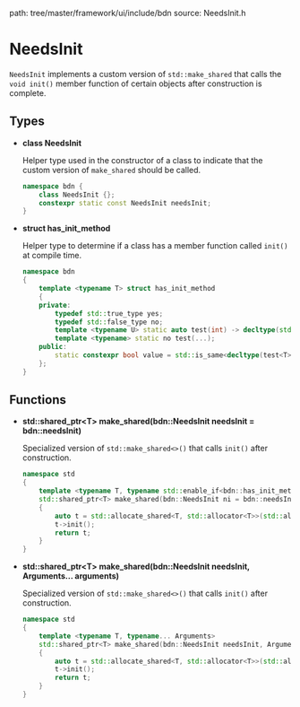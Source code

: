 path: tree/master/framework/ui/include/bdn
source: NeedsInit.h

# NeedsInit

`NeedsInit` implements a custom version of `std::make_shared` that calls the `void init()` member function of certain objects after construction is complete.

## Types

* **class NeedsInit**

	Helper type used in the constructor of a class to indicate that the custom version of `make_shared` should be called.

	```c++
	namespace bdn {
		class NeedsInit {};
	    constexpr static const NeedsInit needsInit;
	}
	```

* **struct has_init_method** 

	Helper type to determine if a class has a member function called `init()` at compile time.

	```c++
	namespace bdn
	{
		template <typename T> struct has_init_method
		{
		private:
			typedef std::true_type yes;
			typedef std::false_type no;
			template <typename U> static auto test(int) -> decltype(std::declval<U>().init(), yes());
			template <typename> static no test(...);
		public:
			static constexpr bool value = std::is_same<decltype(test<T>(0)), yes>::value;
		};
	}
	```


## Functions

* **std::shared_ptr<T\> make_shared(bdn::NeedsInit needsInit = bdn::needsInit)**

	Specialized version of `std::make_shared<>()` that calls `init()` after construction.

	```c++
	namespace std
	{
		template <typename T, typename std::enable_if<bdn::has_init_method<T>::value, int>::type = 0>
		std::shared_ptr<T> make_shared(bdn::NeedsInit ni = bdn::needsInit)
		{
			auto t = std::allocate_shared<T, std::allocator<T>>(std::allocator<T>(), ni);
			t->init();
			return t;
		}
	}
	```

* **std::shared_ptr<T\> make_shared(bdn::NeedsInit needsInit, Arguments... arguments)**

	Specialized version of `std::make_shared<>()` that calls `init()` after construction.

	```c++
	namespace std
	{
		template <typename T, typename... Arguments>
		std::shared_ptr<T> make_shared(bdn::NeedsInit needsInit, Arguments... arguments)
		{
			auto t = std::allocate_shared<T, std::allocator<T>>(std::allocator<T>(), needsInit, arguments...);
			t->init();
			return t;
		}
	}
	```

